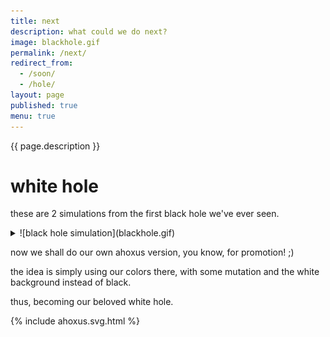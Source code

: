 ```yaml
---
title: next
description: what could we do next?
image: blackhole.gif
permalink: /next/
redirect_from:
  - /soon/
  - /hole/
layout: page
published: true
menu: true
---
```


{{ page.description }}

# white hole

these are 2 simulations from the first black hole we've ever seen.

<details>
  <summary markdown="span">![black hole simulation](blackhole.gif)</summary>
  
  this one in YouTube is much cooler, though... and probably even more precise!

  <iframe width="400" height="225" src="https://www.youtube.com/embed/KikdPbX7z8Q" frameborder="0" allow="accelerometer; autoplay; encrypted-media; gyroscope; picture-in-picture" allowfullscreen></iframe>
</details>

now we shall do our own ahoxus version, you know, for promotion! ;)

the idea is simply using our colors there, with some mutation and the white background instead of black.

thus, becoming our beloved white hole.

{% include ahoxus.svg.html %}
